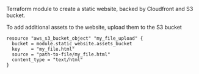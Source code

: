 Terraform module to create a static website, backed by Cloudfront and S3 bucket.

To add additional assets to the website, upload them to the S3 bucket
``` hcl
resource "aws_s3_bucket_object" "my_file_upload" {
  bucket = module.static_website.assets_bucket
  key    = "my_file.html"
  source = "path-to-file/my_file.html"
  content_type = "text/html"
}
```